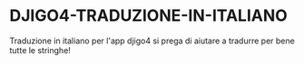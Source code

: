 # DJIGO4-TRADUZIONE-IN-ITALIANO

Traduzione in italiano per l'app djigo4
si prega di aiutare a tradurre per bene tutte le stringhe!
